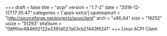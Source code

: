 +++
draft = false
title = "acpi"
version = "1.7-2"
date = "2016-12-12T17:35:47"
categories = ['apps-extra']
upstreamurl = "http://sourceforge.net/projects/acpiclient"
arch = "x86_64"
size = "19252"
usize = "51293"
sha1sum = "08ff0ec684662122e3391d027a03cb21443f6241"
+++
Linux ACPI Client